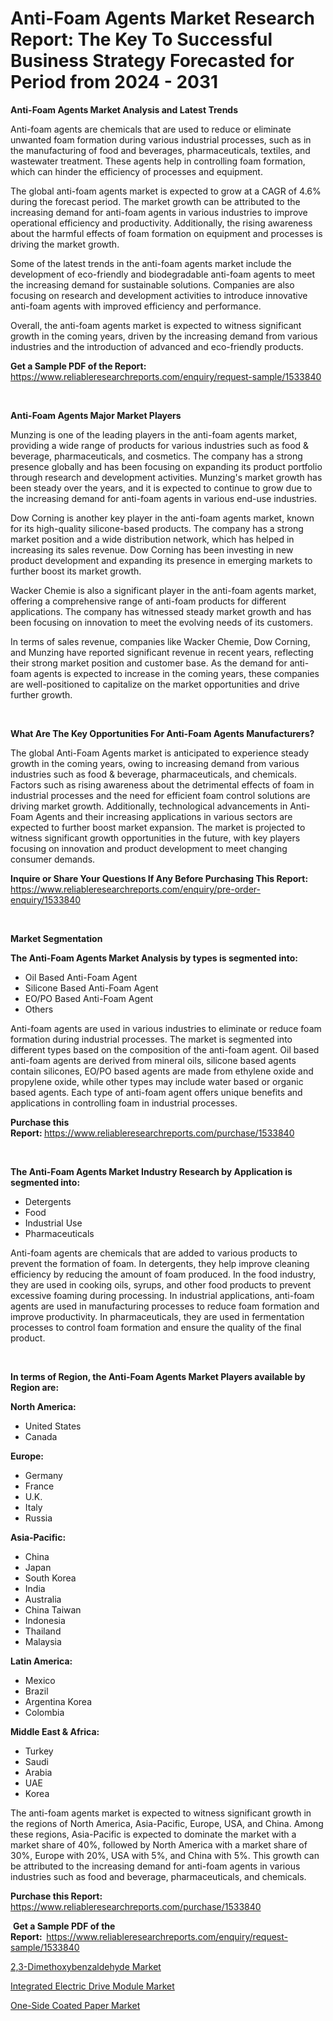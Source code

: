 <p><h1>Anti-Foam Agents Market Research Report: The Key To Successful Business Strategy Forecasted for Period from 2024 - 2031</h1></p><p><strong>Anti-Foam Agents Market Analysis and Latest Trends</strong></p>
<p><p>Anti-foam agents are chemicals that are used to reduce or eliminate unwanted foam formation during various industrial processes, such as in the manufacturing of food and beverages, pharmaceuticals, textiles, and wastewater treatment. These agents help in controlling foam formation, which can hinder the efficiency of processes and equipment.</p><p>The global anti-foam agents market is expected to grow at a CAGR of 4.6% during the forecast period. The market growth can be attributed to the increasing demand for anti-foam agents in various industries to improve operational efficiency and productivity. Additionally, the rising awareness about the harmful effects of foam formation on equipment and processes is driving the market growth.</p><p>Some of the latest trends in the anti-foam agents market include the development of eco-friendly and biodegradable anti-foam agents to meet the increasing demand for sustainable solutions. Companies are also focusing on research and development activities to introduce innovative anti-foam agents with improved efficiency and performance.</p><p>Overall, the anti-foam agents market is expected to witness significant growth in the coming years, driven by the increasing demand from various industries and the introduction of advanced and eco-friendly products.</p></p>
<p><strong>Get a Sample PDF of the Report:&nbsp;</strong> <a href="https://www.reliableresearchreports.com/enquiry/request-sample/1533840">https://www.reliableresearchreports.com/enquiry/request-sample/1533840</a></p>
<p>&nbsp;</p>
<p><strong>Anti-Foam Agents Major Market Players</strong></p>
<p><p>Munzing is one of the leading players in the anti-foam agents market, providing a wide range of products for various industries such as food & beverage, pharmaceuticals, and cosmetics. The company has a strong presence globally and has been focusing on expanding its product portfolio through research and development activities. Munzing's market growth has been steady over the years, and it is expected to continue to grow due to the increasing demand for anti-foam agents in various end-use industries.</p><p>Dow Corning is another key player in the anti-foam agents market, known for its high-quality silicone-based products. The company has a strong market position and a wide distribution network, which has helped in increasing its sales revenue. Dow Corning has been investing in new product development and expanding its presence in emerging markets to further boost its market growth. </p><p>Wacker Chemie is also a significant player in the anti-foam agents market, offering a comprehensive range of anti-foam products for different applications. The company has witnessed steady market growth and has been focusing on innovation to meet the evolving needs of its customers. </p><p>In terms of sales revenue, companies like Wacker Chemie, Dow Corning, and Munzing have reported significant revenue in recent years, reflecting their strong market position and customer base. As the demand for anti-foam agents is expected to increase in the coming years, these companies are well-positioned to capitalize on the market opportunities and drive further growth.</p></p>
<p>&nbsp;</p>
<p><strong>What Are The Key Opportunities For Anti-Foam Agents Manufacturers?</strong></p>
<p><p>The global Anti-Foam Agents market is anticipated to experience steady growth in the coming years, owing to increasing demand from various industries such as food & beverage, pharmaceuticals, and chemicals. Factors such as rising awareness about the detrimental effects of foam in industrial processes and the need for efficient foam control solutions are driving market growth. Additionally, technological advancements in Anti-Foam Agents and their increasing applications in various sectors are expected to further boost market expansion. The market is projected to witness significant growth opportunities in the future, with key players focusing on innovation and product development to meet changing consumer demands.</p></p>
<p><strong>Inquire or Share Your Questions If Any Before Purchasing This Report:</strong> <a href="https://www.reliableresearchreports.com/enquiry/pre-order-enquiry/1533840">https://www.reliableresearchreports.com/enquiry/pre-order-enquiry/1533840</a></p>
<p>&nbsp;</p>
<p><strong>Market Segmentation</strong></p>
<p><strong>The Anti-Foam Agents Market Analysis by types is segmented into:</strong></p>
<p><ul><li>Oil Based Anti-Foam Agent</li><li>Silicone Based Anti-Foam Agent</li><li>EO/PO Based Anti-Foam Agent</li><li>Others</li></ul></p>
<p><p>Anti-foam agents are used in various industries to eliminate or reduce foam formation during industrial processes. The market is segmented into different types based on the composition of the anti-foam agent. Oil based anti-foam agents are derived from mineral oils, silicone based agents contain silicones, EO/PO based agents are made from ethylene oxide and propylene oxide, while other types may include water based or organic based agents. Each type of anti-foam agent offers unique benefits and applications in controlling foam in industrial processes.</p></p>
<p><strong>Purchase this Report:&nbsp;</strong><a href="https://www.reliableresearchreports.com/purchase/1533840">https://www.reliableresearchreports.com/purchase/1533840</a></p>
<p>&nbsp;</p>
<p><strong>The Anti-Foam Agents Market Industry Research by Application is segmented into:</strong></p>
<p><ul><li>Detergents</li><li>Food</li><li>Industrial Use</li><li>Pharmaceuticals</li></ul></p>
<p><p>Anti-foam agents are chemicals that are added to various products to prevent the formation of foam. In detergents, they help improve cleaning efficiency by reducing the amount of foam produced. In the food industry, they are used in cooking oils, syrups, and other food products to prevent excessive foaming during processing. In industrial applications, anti-foam agents are used in manufacturing processes to reduce foam formation and improve productivity. In pharmaceuticals, they are used in fermentation processes to control foam formation and ensure the quality of the final product.</p></p>
<p>&nbsp;</p>
<p><strong>In terms of Region, the Anti-Foam Agents Market Players available by Region are:</strong></p>
<p>
    <p> <strong> North America: </strong>
        <ul>
            <li>United States</li>
            <li>Canada</li>
        </ul>
        </p> 
    <p> <strong> Europe: </strong>
        <ul>
            <li>Germany</li>
            <li>France</li>
            <li>U.K.</li>
            <li>Italy</li>
            <li>Russia</li>
        </ul>
        </p> 
    <p> <strong> Asia-Pacific: </strong>
        <ul>
            <li>China</li>
            <li>Japan</li>
            <li>South Korea</li>
            <li>India</li>
            <li>Australia</li>
            <li>China Taiwan</li>
            <li>Indonesia</li>
            <li>Thailand</li>
            <li>Malaysia</li>
        </ul>
        </p> 
    <p> <strong> Latin America: </strong>
        <ul>
            <li>Mexico</li>
            <li>Brazil</li>
            <li>Argentina Korea</li>
            <li>Colombia</li>
        </ul>
        </p> 
    <p> <strong> Middle East & Africa: </strong>
        <ul>
            <li>Turkey</li>
            <li>Saudi</li>
            <li>Arabia</li>
            <li>UAE</li>
            <li>Korea</li>
        </ul>
    </p>
    </p>
<p><p>The anti-foam agents market is expected to witness significant growth in the regions of North America, Asia-Pacific, Europe, USA, and China. Among these regions, Asia-Pacific is expected to dominate the market with a market share of 40%, followed by North America with a market share of 30%, Europe with 20%, USA with 5%, and China with 5%. This growth can be attributed to the increasing demand for anti-foam agents in various industries such as food and beverage, pharmaceuticals, and chemicals.</p></p>
<p><strong>Purchase this Report: </strong><a href="https://www.reliableresearchreports.com/purchase/1533840">https://www.reliableresearchreports.com/purchase/1533840</a></p>
<p>&nbsp;<strong>Get a Sample PDF of the Report:&nbsp;&nbsp;</strong><a href="https://www.reliableresearchreports.com/enquiry/request-sample/1533840">https://www.reliableresearchreports.com/enquiry/request-sample/1533840</a></p>
<p><strong></strong></p>
<p><p><a href="https://gentle-editor-9db.notion.site/2-3-Dimethoxybenzaldehyde-Market-Size-Growth-Outlook-from-2024-to-2031-projecting-at-Market-s-Tren-61843a8682b348588ce4f28809a740b9">2,3-Dimethoxybenzaldehyde Market</a></p><p><a href="https://frill-swim-3cd.notion.site/Integrated-Electric-Drive-Module-Market-Size-Evaluating-its-Market-Trends-Growth-and-Projections--fb03873ebdd646629d94aea5eb0c5625">Integrated Electric Drive Module Market</a></p><p><a href="https://github.com/singletonthaxterkelliehr2df/Market-Research-Report-List-1/blob/main/one-side-coated-paper-market.md">One-Side Coated Paper Market</a></p></p>